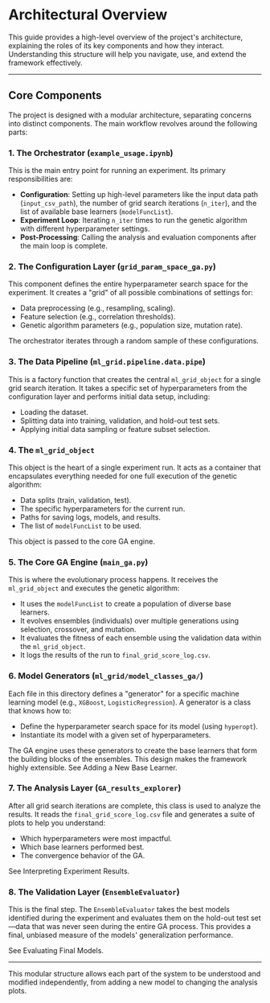 # Architectural Overview

This guide provides a high-level overview of the project's architecture, explaining the roles of its key components and how they interact. Understanding this structure will help you navigate, use, and extend the framework effectively.

---

## Core Components

The project is designed with a modular architecture, separating concerns into distinct components. The main workflow revolves around the following parts:

### 1. The Orchestrator (`example_usage.ipynb`)

This is the main entry point for running an experiment. Its primary responsibilities are:
-   **Configuration**: Setting up high-level parameters like the input data path (`input_csv_path`), the number of grid search iterations (`n_iter`), and the list of available base learners (`modelFuncList`).
-   **Experiment Loop**: Iterating `n_iter` times to run the genetic algorithm with different hyperparameter settings.
-   **Post-Processing**: Calling the analysis and evaluation components after the main loop is complete.

### 2. The Configuration Layer (`grid_param_space_ga.py`)

This component defines the entire hyperparameter search space for the experiment. It creates a "grid" of all possible combinations of settings for:
-   Data preprocessing (e.g., resampling, scaling).
-   Feature selection (e.g., correlation thresholds).
-   Genetic algorithm parameters (e.g., population size, mutation rate).

The orchestrator iterates through a random sample of these configurations.

### 3. The Data Pipeline (`ml_grid.pipeline.data.pipe`)

This is a factory function that creates the central `ml_grid_object` for a single grid search iteration. It takes a specific set of hyperparameters from the configuration layer and performs initial data setup, including:
-   Loading the dataset.
-   Splitting data into training, validation, and hold-out test sets.
-   Applying initial data sampling or feature subset selection.

### 4. The `ml_grid_object`

This object is the heart of a single experiment run. It acts as a container that encapsulates everything needed for one full execution of the genetic algorithm:
-   Data splits (train, validation, test).
-   The specific hyperparameters for the current run.
-   Paths for saving logs, models, and results.
-   The list of `modelFuncList` to be used.

This object is passed to the core GA engine.

### 5. The Core GA Engine (`main_ga.py`)

This is where the evolutionary process happens. It receives the `ml_grid_object` and executes the genetic algorithm:
-   It uses the `modelFuncList` to create a population of diverse base learners.
-   It evolves ensembles (individuals) over multiple generations using selection, crossover, and mutation.
-   It evaluates the fitness of each ensemble using the validation data within the `ml_grid_object`.
-   It logs the results of the run to `final_grid_score_log.csv`.

### 6. Model Generators (`ml_grid/model_classes_ga/`)

Each file in this directory defines a "generator" for a specific machine learning model (e.g., `XGBoost`, `LogisticRegression`). A generator is a class that knows how to:
-   Define the hyperparameter search space for its model (using `hyperopt`).
-   Instantiate its model with a given set of hyperparameters.

The GA engine uses these generators to create the base learners that form the building blocks of the ensembles. This design makes the framework highly extensible. See Adding a New Base Learner.

### 7. The Analysis Layer (`GA_results_explorer`)

After all grid search iterations are complete, this class is used to analyze the results. It reads the `final_grid_score_log.csv` file and generates a suite of plots to help you understand:
-   Which hyperparameters were most impactful.
-   Which base learners performed best.
-   The convergence behavior of the GA.

See Interpreting Experiment Results.

### 8. The Validation Layer (`EnsembleEvaluator`)

This is the final step. The `EnsembleEvaluator` takes the best models identified during the experiment and evaluates them on the hold-out test set—data that was never seen during the entire GA process. This provides a final, unbiased measure of the models' generalization performance.

See Evaluating Final Models.

---

This modular structure allows each part of the system to be understood and modified independently, from adding a new model to changing the analysis plots.